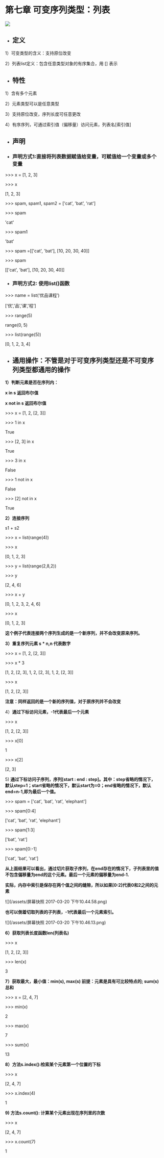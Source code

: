 # 第七章 可变序列类型：列表

![](/assets/本书数据类型总结逻辑结构.png)

* ## 定义

1）可变类型的含义：支持原位改变

2）列表list定义：包含任意类型对象的有序集合，用 \[\] 表示

* ## 特性

1）含有多个元素

2）元素类型可以是任意类型

3）支持原位改变，序列长度可任意更改

4）有序序列，可通过索引值（偏移量）访问元素，列表名\[索引值\]

* ## 声明
* ### 声明方式1:直接将列表数据赋值给变量，可赋值给一个变量或多个变量

&gt;&gt;&gt; x = \[1, 2, 3\]

&gt;&gt;&gt; x

\[1, 2, 3\]

&gt;&gt;&gt; spam, spam1, spam2 = \['cat', 'bat', 'rat'\]

&gt;&gt;&gt; spam

'cat'

&gt;&gt;&gt; spam1

'bat'

&gt;&gt;&gt; spam =\[\['cat', 'bat'\], \[10, 20, 30, 40\]\]

&gt;&gt;&gt; spam

\[\['cat', 'bat'\], \[10, 20, 30, 40\]\]

* ### 声明方式2: 使用list\(\)函数

&gt;&gt;&gt; name = list\(‘优品课程’\)

\[‘优’,’品’,’课’,’程’\]

&gt;&gt;&gt; range\(5\)

range\(0, 5\)

&gt;&gt;&gt; list\(range\(5\)\)

\[0, 1, 2, 3, 4\]

* ## 通用操作：不管是对于可变序列类型还是不可变序列类型都通用的操作

**1）判断元素是否在序列内：**

**x in s 返回布尔值**

**x not in s 返回布尔值**

&gt;&gt;&gt; x = \[1, 2, \[2, 3\]\]

&gt;&gt;&gt; 1 in x

True

&gt;&gt;&gt; \[2, 3\] in x

True

&gt;&gt;&gt; 3 in x

False

&gt;&gt;&gt; 1 not in x

False

&gt;&gt;&gt; \[2\] not in x

True

**2）连接序列**

s1 + s2

&gt;&gt;&gt; x = list\(range\(4\)\)

&gt;&gt;&gt; x

\[0, 1, 2, 3\]

&gt;&gt;&gt; y = list\(range\(2,8,2\)\)

&gt;&gt;&gt; y

\[2, 4, 6\]

&gt;&gt;&gt; x + y

\[0, 1, 2, 3, 2, 4, 6\]

&gt;&gt;&gt; x

\[0, 1, 2, 3\]

**这个例子代表连接两个序列生成的是一个新序列，并不会改变原来序列。**

**3）重复序列元素 s \* n,n 代表数字**

&gt;&gt;&gt; x = \[1, 2, \[2, 3\]\]

&gt;&gt;&gt; x \* 3

\[1, 2, \[2, 3\], 1, 2, \[2, 3\], 1, 2, \[2, 3\]\]

&gt;&gt;&gt; x

\[1, 2, \[2, 3\]\]

**注意：同样返回的是一个新的序列值，对于原序列并不会改变**

4）**通过下标访问元素，-1代表最后一个元素**

&gt;&gt;&gt; x

\[1, 2, \[2, 3\]\]

&gt;&gt;&gt; x\[0\]

1

&gt;&gt;&gt; x\[2\]

\[2, 3\]

5\) **通过下标访问子序列，序列\[start : end : step\]。其中：step省略的情况下，默认step=1；start省略的情况下，默认start为=0；end省略的情况下，默认end=n-1,即为最后一个值。**

&gt;&gt;&gt; spam = \['cat', 'bat', 'rat', 'elephant'\]

&gt;&gt;&gt; spam\[0:4\]

\['cat', 'bat', 'rat', 'elephant'\]

&gt;&gt;&gt; spam\[1:3\]

\['bat', 'rat'\]

&gt;&gt;&gt; spam\[0:-1\]

\['cat', 'bat', 'rat'\]

**从上面结果可以看出，通过切片获取子序列，在end存在的情况下，子列表里的值不包含偏移量为end的这个元素。最后一个元素的偏移量为end-1.**

**实际，内存中索引是保存在两个值之间的缝隙，所以如果\[0:2\]代表0和2之间的元素**

![](/assets/屏幕快照 2017-03-20 下午10.44.58.png)

**也可以倒着切取列表的子列表，-1代表最后一个元素索引。**

![](/assets/屏幕快照 2017-03-20 下午10.46.13.png)

**6）获取列表长度函数len\(列表名\)**

&gt;&gt;&gt; x

\[1, 2, \[2, 3\]\]

&gt;&gt;&gt; len\(x\)

3

**7）获取最大，最小值：min\(s\), max\(s\) 前提：元素是具有可比较特点的; sum\(s\)总和**

&gt;&gt;&gt; x = \[2, 4, 7\]

&gt;&gt;&gt; min\(x\)

2

&gt;&gt;&gt; max\(x\)

7

&gt;&gt;&gt; sum\(x\)

13

**8）方法s.index\(\):检索某个元素第一个位置的下标**

&gt;&gt;&gt; x

\[2, 4, 7\]

&gt;&gt;&gt; x.index\(4\)

1

**9\) 方法s.count\(\): 计算某个元素出现在序列里的次数**

&gt;&gt;&gt; x

\[2, 4, 7\]

&gt;&gt;&gt; x.count\(7\)

1

